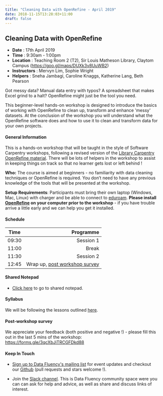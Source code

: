 ```yaml
---
title: "Cleaning Data with OpenRefine - April 2019"
date: 2018-11-15T13:28:03+11:00
draft: false
---
```


## Cleaning Data with OpenRefine

-	**Date** :		17th April 2019
-	**Time** :		9:30am - 1:00pm
-	**Location** :	Teaching Room 2 (T2), Sir Louis Matheson Library, Claytom Campus (https://goo.gl/maps/DUXk3v8UuWB2)
-	**Instructors** :	Mervyn Lim, Sophie Wright
-	**Helpers** : 		Sneha Jambagi, Caroline Knaggs, Katherine Lang, Beth Pearson

Got messy data? Manual data entry with typos? A spreadsheet that makes Excel grind to a halt? OpenRefine might just be the tool you need.

This beginner-level hands-on workshop is designed to introduce the basics of working with OpenRefine to clean up, transform and enhance 'messy' datasets. At the conclusion of the workshop you will understand what the OpenRefine software does and how to use it to clean and transform data for your own projects.


#### General Information

This is a hands-on workshop that will be taught in the style of Software Carpentry workshops, following a revised version of the  [Library Carpentry OpenRefine material](https://monashdatafluency.github.io/open-refine-workshop/). 
There will be lots of helpers in the workshop to assist in keeping things on track so that no learner gets lost or left behind !

**Who:** The course is aimed at beginners - no familiarity with data cleaning techniques or OpenRefine is required. You don’t need to have any previous knowledge of the tools that will be presented at the workshop.

**Setup Requirements**: Participants must bring their own laptop (Windows, Mac, Linux) with charger and be able to connect to [eduroam](https://www.monash.edu/esolutions/network/connect-eduroam-wifi). **Please install [OpenRefine](http://openrefine.org/download.html) on your computer prior to the workshop** - if you have trouble arrive a little early and we can help you get it installed.

#### Schedule

Time | Programme
----------- | ------------------:
09:30  | Session 1
11:00  | Break
11:30  | Session 2
12:45  | Wrap up, [post workshop survey](https://forms.gle/3qcXbJiTRCGFDkd88)


#### Shared Notepad

* [Click here](https://pad.carpentries.org/monash_openrefine_2019_04_17) to go to shared notepad.


#### Syllabus

We will be following the lessons outlined [here](https://monashdatafluency.github.io/open-refine-workshop/).


#### Post-workshop survey

We appreciate your feedback (both positive and negative !) - please fill this out in the last 5 mins of the workshop: 
https://forms.gle/3qcXbJiTRCGFDkd88

#### Keep In Touch

* [Sign up to Data Fluency's mailing list](http://eepurl.com/dmzhGH) for event updates and checkout our [Github](https://github.com/MonashDataFluency) (pull requests and stars welcome !).

* Join the [Slack channel](https://datafluency.slack.com). This is Data Fluency community space were you can can ask for help and advice, as well as share and discuss links of interest.
